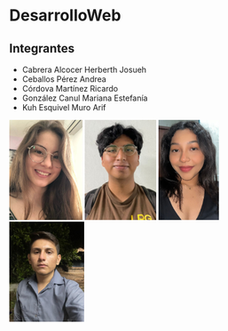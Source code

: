 # DesarrolloWeb

## Integrantes

<ul>
  <li> Cabrera Alcocer Herberth Josueh  </li>
  <li>Ceballos Pérez Andrea </li>
  <li>Córdova Martínez Ricardo </li>
  <li>González Canul Mariana Estefanía </li>
  <li>Kuh Esquivel Muro Arif </li>
</ul>

<img src="/Images/Foto_Andrea.jpg" height="180"/> <img src="/Images/Foto_Ricardo.jpg" height="180"/> <img src="/Images/Foto_Mariana.jpg" height="180"/> <img src="/Images/Foto_Mauro.jpg" height="180"/>
